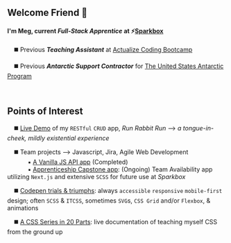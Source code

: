 
## **Welcome Friend** :wave:
#### I'm Meg, current **_Full-Stack Apprentice_** at :zap:[Sparkbox](https://sparkbox.com/)

&nbsp;&nbsp;&nbsp;&nbsp;:black_medium_square: Previous  **_Teaching Assistant_** at [Actualize Coding Bootcamp](https://anyonecanlearntocode.com/)

&nbsp;&nbsp;&nbsp;&nbsp;:black_medium_square: Previous **_Antarctic Support Contractor_** for [The United States Antarctic Program](https://www.usap.gov/)


<br>

## Points of Interest

&nbsp;&nbsp;&nbsp;&nbsp;:black_medium_square: [Live Demo](https://youtube.com/embed/SFxVsFiVKoA?start=264&ecver=1) of my `RESTful` `CRUD` app, _Run Rabbit Run_ --> _a tongue-in-cheek, mildly existential experience_

&nbsp;&nbsp;&nbsp;&nbsp;:black_medium_square: Team projects --> Javascript, Jira, Agile Web Development <br>
&nbsp;&nbsp;&nbsp;&nbsp;&nbsp;&nbsp;&nbsp;&nbsp;&nbsp;&nbsp;&nbsp;&nbsp;:black_small_square: [A Vanilla JS API app](https://github.com/howema/apprenticeship-sparkjoke) (Completed)  <br>
&nbsp;&nbsp;&nbsp;&nbsp;&nbsp;&nbsp;&nbsp;&nbsp;&nbsp;&nbsp;&nbsp;&nbsp;:black_small_square: [Apprenticeship Capstone app](https://github.com/sparkbox/team-availability): (Ongoing) Team Availability app utilizing `Next.js` and extensive `SCSS` for future use at _Sparkbox_

&nbsp;&nbsp;&nbsp;&nbsp;:black_medium_square: [Codepen trials & triumphs](https://codepen.io/howema): always `accessible` `responsive` `mobile-first` design; often `SCSS` & `ITCSS`, sometimes `SVG`s, `CSS Grid` and/or `Flexbox`, & animations

&nbsp;&nbsp;&nbsp;&nbsp;:black_medium_square: [A CSS Series in 20 Parts](https://mhowe.dev/html-css-rainforest-safari/): live documentation of teaching myself CSS from the ground up
